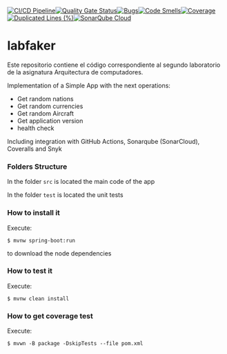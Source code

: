 [![CI/CD Pipeline](https://github.com/galvanic90/labfaker/actions/workflows/build.yml/badge.svg)](https://github.com/galvanic90/labfaker/actions/workflows/build.yml)[![Quality Gate Status](https://sonarcloud.io/api/project_badges/measure?project=galvanic90_labfaker&metric=alert_status)](https://sonarcloud.io/summary/new_code?id=galvanic90_labfaker)[![Bugs](https://sonarcloud.io/api/project_badges/measure?project=galvanic90_labfaker&metric=bugs)](https://sonarcloud.io/summary/new_code?id=galvanic90_labfaker)[![Code Smells](https://sonarcloud.io/api/project_badges/measure?project=galvanic90_labfaker&metric=code_smells)](https://sonarcloud.io/summary/new_code?id=galvanic90_labfaker)[![Coverage](https://sonarcloud.io/api/project_badges/measure?project=galvanic90_labfaker&metric=coverage)](https://sonarcloud.io/summary/new_code?id=galvanic90_labfaker)[![Duplicated Lines (%)](https://sonarcloud.io/api/project_badges/measure?project=galvanic90_labfaker&metric=duplicated_lines_density)](https://sonarcloud.io/summary/new_code?id=galvanic90_labfaker)[![SonarQube Cloud](https://sonarcloud.io/images/project_badges/sonarcloud-light.svg)](https://sonarcloud.io/summary/new_code?id=galvanic90_labfaker)

# labfaker

Este repositorio contiene el código correspondiente al segundo laboratorio de la asignatura Arquitectura de 
computadores.

Implementation of a Simple App with the next operations:

* Get random nations
* Get random currencies
* Get random Aircraft
* Get application version
* health check

Including integration with GitHub Actions, Sonarqube (SonarCloud), Coveralls and Snyk

### Folders Structure

In the folder `src` is located the main code of the app

In the folder `test` is located the unit tests

### How to install it

Execute:

```shell
$ mvnw spring-boot:run
```
to download the node dependencies

### How to test it

Execute:

```shell
$ mvnw clean install
```

### How to get coverage test

Execute:

```shell
$ mvwn -B package -DskipTests --file pom.xml
```